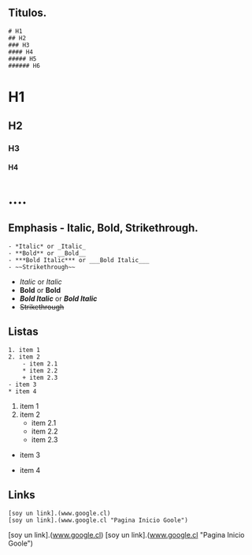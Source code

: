 ## Titulos.
```
# H1
## H2
### H3
#### H4
##### H5
###### H6
```
# H1
## H2
### H3
#### H4 
# ....

## Emphasis - Italic, Bold, Strikethrough.
```
- *Italic* or _Italic_
- **Bold** or __Bold__
- ***Bold Italic*** or ___Bold Italic___
- ~~Strikethrough~~

```

- *Italic* or _Italic_
- **Bold** or __Bold__
- ***Bold Italic*** or ___Bold Italic___
- ~~Strikethrough~~

## Listas 
``` 
1. item 1 
2. item 2 
    - item 2.1
    * item 2.2
    + item 2.3
- item 3
* item 4
```
1. item 1 
2. item 2 
    - item 2.1
    * item 2.2
    + item 2.3
- item 3
* item 4

## Links 

```
[soy un link].(www.google.cl)
[soy un link].(www.google.cl "Pagina Inicio Goole")
```

[soy un link].(www.google.cl)
[soy un link].(www.google.cl "Pagina Inicio Goole")


 